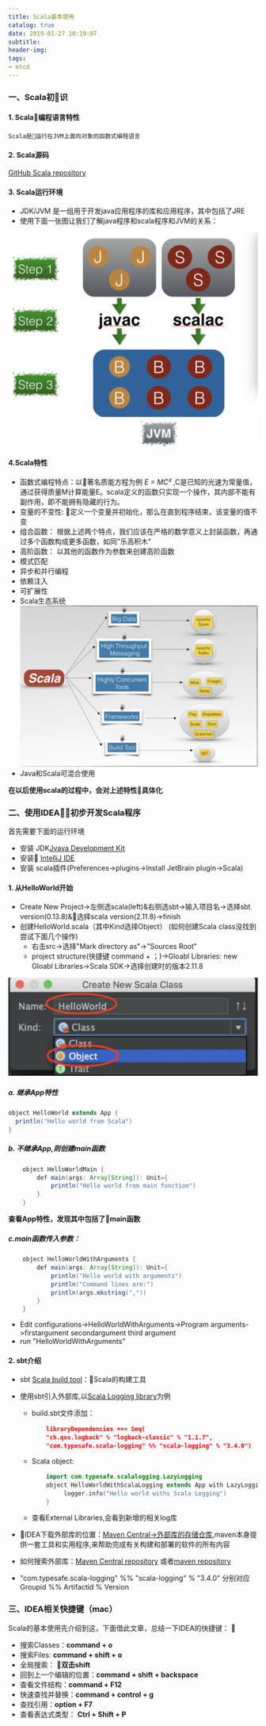 ```yaml
---
title: Scala基本使用
catalog: true
date: 2019-01-27 20:19:07
subtitle:
header-img:
tags:
- etcd
---
```


### 一、Scala初识
#### 1. Scala编程语言特性

    Scala是运行在JVM上面向对象的函数式编程语言

#### 2. Scala源码

 [GitHub Scala repository](https://github.com/scala/scala)

#### 3. Scala运行环境
    
- JDK/JVM 是一组用于开发java应用程序的库和应用程序，其中包括了JRE
- 使用下面一张图让我们了解java程序和scala程序和JVM的关系：

![JVM和Scala程序](Scala基本使用/JVM.png)

#### 4.Scala特性

- 函数式编程特点：以著名质能方程为例  *E = MC²* ,C是已知的光速为常量值，通过获得质量M计算能量E。scala定义的函数只实现一个操作，其内部不能有副作用，即不能拥有隐藏的行为。
- 变量的不变性: 定义一个变量并初始化，那么在直到程序结束，该变量的值不变
- 组合函数： 根据上述两个特点，我们应该在严格的数学意义上封装函数，再通过多个函数构成更多函数，如同"乐高积木"
- 高阶函数： 以其他的函数作为参数来创建高阶函数
- 模式匹配
- 异步和并行编程
- 依赖注入
- 可扩展性
- Scala生态系统
![Scala生态系统](Scala基本使用/ecosystem.png)
- Java和Scala可混合使用

**在以后使用scala的过程中，会对上述特性具体化**

### 二、使用IDEA初步开发Scala程序

首先需要下面的运行环境
- 安装 JDK[Jvava Development Kit](https://www.oracle.com/technetwork/java/javase/downloads/jdk8-downloads-2133151.html)
- 安装 [IntelliJ IDE](https://www.jetbrains.com/idea/download/)
- 安装 scala插件(Preferences->plugins->Install JetBrain plugin->Scala)

#### 1. 从HelloWorld开始
- Create New Project->左侧选scala(left)&右侧选sbt->输入项目名->选择sbt version(0.13.8)&选择scala version(2.11.8)->finish
- 创建HelloWorld.scala（其中Kind选择Object）
(如何创建Scala class没找到尝试下面几个操作)
    - 右击src->选择"Mark directory as"->"Sources Root"
    - project structure(快捷键 command + ；)->Gloabl Libraries: new Gloabl Libraries->Scala SDK->选择创建时的版本2.11.8

![Kind](Scala基本使用/kind.png)

##### a. 继承App特性
```java
object HelloWorld extends App {
  println("Hello world from Scala")
}
```
##### b. 不继承App,则创建main函数
```java
    object HelloWorldMain {
        def main(args: Array[String]): Unit={
            println("Hello world from main function")
        }
    }
```
**查看App特性，发现其中包括了main函数**
##### c.main函数传入参数：
```java
    object HelloWorldWithArguments {
        def main(args: Array[String]): Unit={
            println("Hello world with arguments")
            println("Command lines are:")
            println(args.mkstring(","))
        }
    }
```
- Edit configurations->HelloWorldWithArguments->Program arguments->firstargument secondargument third argument
- run "HelloWorldWithArguments"

#### 2. sbt介绍
- sbt [Scala build tool](https://www.scala-sbt.org/0.13/docs/index.html)：Scala的构建工具
- 使用sbt引入外部库,以[Scala Logging library](https://github.com/lightbend/scala-logging)为例
    -  build.sbt文件添加：
        ```json
            libraryDependencies ++= Seq(
            "ch.qos.logback" % "logback-classic" % "1.1.7",
            "com.typesafe.scala-logging" %% "scala-logging" % "3.4.0")
        ```
    - Scala object:
        ```java
            import com.typesafe.scalalogging.LazyLogging
            object HelloWorldWithScalaLogging extends App with LazyLogging{
                 logger.info("Hello world withs Scala Logging")
            }
        ```
    - 查看External Libraries,会看到新增的相关log库
- IDEA下载外部库的位置：[Maven Central->外部库的存储仓库](https://maven.apache.org/what-is-maven.html),maven本身提供一套工具和实用程序,来帮助完成有关构建和部署的软件的所有内容
- 如何搜索外部库：[Maven Central repository](https://search.maven.org) 或者[maven repository](https://mvnrepository.com)

- "com.typesafe.scala-logging" %% "scala-logging" % "3.4.0" 分别对应 Groupid %% Artifactid % Version


### 三、IDEA相关快捷键（mac）
Scala的基本使用先介绍到这，下面借此文章，总结一下IDEA的快捷键：

- 搜索Classes：**command + o**
- 搜索Files: **command + shift + o**
- 全局搜索： **双击shift**
- 回到上一个编辑的位置：**command + shift + backspace**
- 查看文件结构：**command + F12**
- 快速查找并替换：**command + control + g**
- 查找引用：**option + F7**
- 查看表达式类型： **Ctrl + Shift + P**



